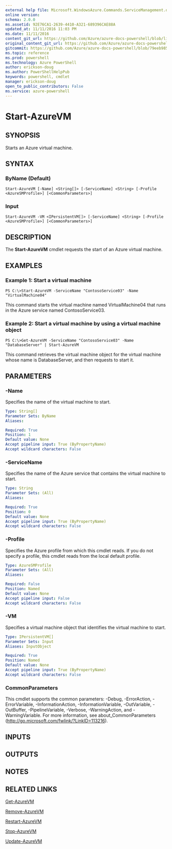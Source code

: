 ```yaml
---
external help file: Microsoft.WindowsAzure.Commands.ServiceManagement.dll-Help.xml
online version: 
schema: 2.0.0
ms.assetid: 92E76CA1-2639-4410-A321-689396CAE88A
updated_at: 11/11/2016 11:03 PM
ms.date: 11/11/2016
content_git_url: https://github.com/Azure/azure-docs-powershell/blob/live/azureps-cmdlets-docs/ServiceManagement/Azure.Service/v3.0.0/Start-AzureVM.md
original_content_git_url: https://github.com/Azure/azure-docs-powershell/blob/live/azureps-cmdlets-docs/ServiceManagement/Azure.Service/v3.0.0/Start-AzureVM.md
gitcommit: https://github.com/Azure/azure-docs-powershell/blob/79eeb985ea480979357fb4695832a0c3d29a48bf/azureps-cmdlets-docs/ServiceManagement/Azure.Service/v3.0.0/Start-AzureVM.md
ms.topic: reference
ms.prod: powershell
ms.technology: Azure PowerShell
author: erickson-doug
ms.author: PowerShellHelpPub
keywords: powershell, cmdlet
manager: erickson-doug
open_to_public_contributors: False
ms.service: azure-powershell
---
```


# Start-AzureVM

## SYNOPSIS
Starts an Azure virtual machine.

## SYNTAX

### ByName (Default)
```
Start-AzureVM [-Name] <String[]> [-ServiceName] <String> [-Profile <AzureSMProfile>] [<CommonParameters>]
```

### Input
```
Start-AzureVM -VM <IPersistentVM[]> [-ServiceName] <String> [-Profile <AzureSMProfile>] [<CommonParameters>]
```

## DESCRIPTION
The **Start-AzureVM** cmdlet requests the start of an Azure virtual machine.

## EXAMPLES

### Example 1: Start a virtual machine
```
PS C:\>Start-AzureVM -ServiceName "ContosoService03" -Name "VirtualMachine04"
```

This command starts the virtual machine named VirtualMachine04 that runs in the Azure service named ContosoService03.

### Example 2: Start a virtual machine by using a virtual machine object
```
PS C:\>Get-AzureVM -ServiceName "ContosoService03" -Name "DatabaseServer" | Start-AzureVM
```

This command retrieves the virtual machine object for the virtual machine whose name is DatabaseServer, and then requests to start it.

## PARAMETERS

### -Name
Specifies the name of the virtual machine to start.

```yaml
Type: String[]
Parameter Sets: ByName
Aliases: 

Required: True
Position: 1
Default value: None
Accept pipeline input: True (ByPropertyName)
Accept wildcard characters: False
```

### -ServiceName
Specifies the name of the Azure service that contains the virtual machine to start.

```yaml
Type: String
Parameter Sets: (All)
Aliases: 

Required: True
Position: 0
Default value: None
Accept pipeline input: True (ByPropertyName)
Accept wildcard characters: False
```

### -Profile
Specifies the Azure profile from which this cmdlet reads.
If you do not specify a profile, this cmdlet reads from the local default profile.

```yaml
Type: AzureSMProfile
Parameter Sets: (All)
Aliases: 

Required: False
Position: Named
Default value: None
Accept pipeline input: False
Accept wildcard characters: False
```

### -VM
Specifies a virtual machine object that identifies the virtual machine to start.

```yaml
Type: IPersistentVM[]
Parameter Sets: Input
Aliases: InputObject

Required: True
Position: Named
Default value: None
Accept pipeline input: True (ByPropertyName)
Accept wildcard characters: False
```

### CommonParameters
This cmdlet supports the common parameters: -Debug, -ErrorAction, -ErrorVariable, -InformationAction, -InformationVariable, -OutVariable, -OutBuffer, -PipelineVariable, -Verbose, -WarningAction, and -WarningVariable. For more information, see about_CommonParameters (http://go.microsoft.com/fwlink/?LinkID=113216).

## INPUTS

## OUTPUTS

## NOTES

## RELATED LINKS

[Get-AzureVM](xref:ServiceManagement/Azure.Service/v3.0.0/Get-AzureVM.md)

[Remove-AzureVM](xref:ServiceManagement/Azure.Service/v3.0.0/Remove-AzureVM.md)

[Restart-AzureVM](xref:ServiceManagement/Azure.Service/v3.0.0/Restart-AzureVM.md)

[Stop-AzureVM](xref:ServiceManagement/Azure.Service/v3.0.0/Stop-AzureVM.md)

[Update-AzureVM](xref:ServiceManagement/Azure.Service/v3.0.0/Update-AzureVM.md)


